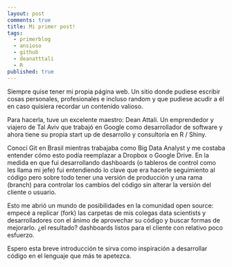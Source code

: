 ```yaml
---
layout: post
comments: true
title: Mi primer post!
tags:
  - primerblog
  - ansioso
  - github
  - deanatttali
  - R
published: true
---
```


Siempre quise tener mi propia página web. Un sitio donde pudiese escribir cosas personales, profesionales e incluso random y que pudiese acudir a él en caso quisiera recordar un contenido valioso.

Para hacerla, tuve un excelente maestro: Dean Attali. Un emprendedor y viajero de Tal Aviv que trabajó en Google como desarrollador de software y ahora tiene su propia start up de desarrollo y consultoría en R / Shiny. 

Conocí Git en Brasil mientras trabajaba como Big Data Analyst y me costaba entender cómo esto podía reemplazar a Dropbox o Google Drive. En la medida en que fui desarrollando dashboards (o tableros de control como les llama mi jefe) fui entendiendo lo clave que era hacerle seguimiento al código pero sobre todo tener una versión de producción y una rama (branch) para controlar los cambios del código sin alterar la versión del cliente o usuario. 

Esto me abrió un mundo de posibilidades en la comunidad open source: empecé a replicar (fork) las carpetas de mis colegas data scientists y desarrolladores con el ánimo de aprovechar su código y buscar formas de mejorarlo. ¿el resultado? dashboards listos para el cliente con relativo poco esfuerzo.

Espero esta breve introducción te sirva como inspiración a desarrollar código en el lenguaje que más te apetezca.